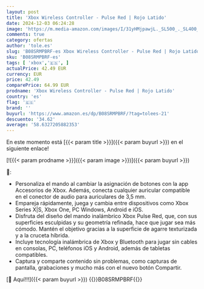 ```yaml
---
layout: post
title: 'Xbox Wireless Controller - Pulse Red | Rojo Latido'
date: 2024-12-03 06:24:28
image: 'https://m.media-amazon.com/images/I/31yHMjpawjL._SL500_._SL400_.jpg'
comments: true
category: ofertas
author: 'tole.es'
slug: 'B08SRMPBRF-es Xbox Wireless Controller - Pulse Red | Rojo Latido'
sku: 'B08SRMPBRF-es'
tags: [ 'xbox','🇪🇸', ]
actualPrice: 42.49 EUR
currency: EUR
price: 42.49
comparePrice: 64.99 EUR
prodname: 'Xbox Wireless Controller - Pulse Red | Rojo Latido'
country: 'es'
flag: '🇪🇸'
brand: ''
buyurl: 'https://www.amazon.es/dp/B08SRMPBRF/?tag=tolees-21'
descuento: '34.62'
average: '58.6327205882353'
---
```


En este momento está [{{< param title >}}]({{< param buyurl >}}) en el siguiente enlace!

[![{{< param prodname >}}]({{< param image >}})]({{< param buyurl >}})

🔎:

- Personaliza el mando al cambiar la asignación de botones con la app Accesorios de Xbox. Además, conecta cualquier auricular compatible en el conector de audio para auriculares de 3,5 mm.
- Empareja rápidamente, juega y cambia entre dispositivos como Xbox Series X|S, Xbox One, PC Windows, Android e iOS.
- Disfruta del diseño del mando inalámbrico Xbox Pulse Red, que, con sus superficies esculpidas y su geometría refinada, hace que jugar sea más cómodo. Mantén el objetivo gracias a la superficie de agarre texturizada y a la cruceta híbrida.
- Incluye tecnología inalámbrica de Xbox y Bluetooth para jugar sin cables en consolas, PC, teléfonos iOS y Android, además de tabletas compatibles.
- Captura y comparte contenido sin problemas, como capturas de pantalla, grabaciones y mucho más con el nuevo botón Compartir.

[🛒 Aquí!!!]({{< param buyurl >}})
{{<world>}}B08SRMPBRF{{</world>}}
